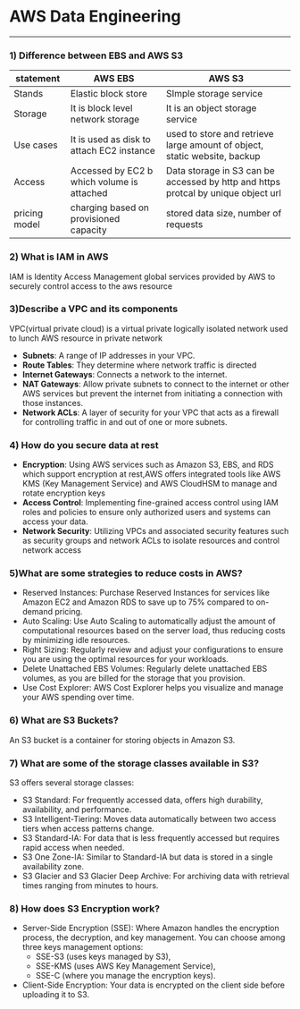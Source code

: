 # AWS Data Engineering 

---
### 1) Difference between EBS and AWS S3

| statement     | AWS EBS                                    | AWS S3                                                                            |
|---------------|--------------------------------------------|-----------------------------------------------------------------------------------|
| Stands        | Elastic block store                        | SImple storage service                                                            |
| Storage       | It is block level network storage          | It is an object storage service                                                   |
| Use cases     | It is used as disk to attach EC2 instance  | used to store and retrieve large amount of object, static website, backup         |
| Access        | Accessed by EC2 b which volume is attached | Data storage in S3 can be accessed by http and https protcal by unique object url |
| pricing model | charging based on provisioned capacity     | stored data size, number of requests                                              |

### 2) What is IAM in AWS
IAM is Identity Access Management global services provided by AWS to securely control access to the aws resource 

### 3)Describe a VPC and its components
VPC(virtual private cloud) is a virtual private logically isolated network used to lunch AWS resource in private network 
- **Subnets**: A range of IP addresses in your VPC.
- **Route Tables**: They determine where network traffic is directed
- **Internet Gateways**: Connects a network to the internet.
- **NAT Gateways**: Allow private subnets to connect to the internet or other AWS services but prevent the internet from initiating a connection with those instances.
- **Network ACLs**: A layer of security for your VPC that acts as a firewall for controlling traffic in and out of one or more subnets.

### 4) How do you secure data at rest
* **Encryption**: Using AWS services such as Amazon S3, EBS, and RDS which support
  encryption at rest,AWS offers integrated tools like AWS KMS (Key Management
  Service) and AWS CloudHSM to manage and rotate encryption keys
* **Access Control**: Implementing fine-grained access control using IAM roles and policies
  to ensure only authorized users and systems can access your data.
* **Network Security**: Utilizing VPCs and associated security features such as security
  groups and network ACLs to isolate resources and control network access

### 5)What are some strategies to reduce costs in AWS?
- Reserved Instances: Purchase Reserved Instances for services like Amazon EC2 and
  Amazon RDS to save up to 75% compared to on-demand pricing.
- Auto Scaling: Use Auto Scaling to automatically adjust the amount of computational
  resources based on the server load, thus reducing costs by minimizing idle resources.
- Right Sizing: Regularly review and adjust your configurations to ensure you are using
  the optimal resources for your workloads.
- Delete Unattached EBS Volumes: Regularly delete unattached EBS volumes, as you are
  billed for the storage that you provision.
- Use Cost Explorer: AWS Cost Explorer helps you visualize and manage your AWS
  spending over time.

### 6) What are S3 Buckets?
An S3 bucket is a container for storing objects in Amazon S3. 

### 7) What are some of the storage classes available in S3?
S3 offers several storage classes:
- S3 Standard: For frequently accessed data, offers high durability, availability, and
  performance.
- S3 Intelligent-Tiering: Moves data automatically between two access tiers when
  access patterns change.
- S3 Standard-IA: For data that is less frequently accessed but requires rapid access
  when needed.
- S3 One Zone-IA: Similar to Standard-IA but data is stored in a single availability zone.
- S3 Glacier and S3 Glacier Deep Archive: For archiving data with retrieval times ranging
  from minutes to hours.
### 8) How does S3 Encryption work?
- Server-Side Encryption (SSE): Where Amazon handles the encryption process, the
  decryption, and key management. You can choose among three keys management
  options: 
   * SSE-S3 (uses keys managed by S3), 
   * SSE-KMS (uses AWS Key Management Service), 
   * SSE-C (where you manage the encryption keys).
- Client-Side Encryption: Your data is encrypted on the client side before uploading it to
  S3.